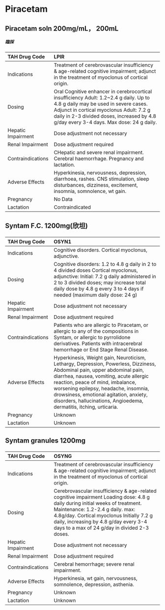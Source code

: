 # Piracetam

## Piracetam soln 200mg/mL， 200mL

##### 臨採

| TAH Drug Code      | LPIR                                                                                                                                                                                                                                                                |
|:-------------------|:--------------------------------------------------------------------------------------------------------------------------------------------------------------------------------------------------------------------------------------------------------------------|
| Indications        | Treatment of cerebrovascular insufficiency & age-related cognitive impairment; adjunct in the treatment of myoclonus of cortical origin.                                                                                                                            |
| Dosing             | Oral Cognitive enhancer in cerebrocortical insufficiency Adult: 1.2~2.4 g daily. Up to 4.8 g daily may be used in severe cases. Adjunct in cortical myoclonus Adult: 7.2 g daily in 2-3 divided doses, increased by 4.8 g/day every 3-4 days. Max dose: 24 g daily. |
| Hepatic Impairment | Dose adjustment not necessary                                                                                                                                                                                                                                       |
| Renal Impairment   | Dose adjustment required                                                                                                                                                                                                                                            |
| Contraindications  | CHepatic and severe renal impairment. Cerebral haemorrhage. Pregnancy and lactation.                                                                                                                                                                                |
| Adverse Effects    | Hyperkinesia, nervousness, depression, diarrhoea, rashes. CNS stimulation, sleep disturbances, dizziness, excitement, insomnia, somnolence, wt gain.                                                                                                                |
| Pregnancy          | No Data                                                                                                                                                                                                                                                             |
| Lactation          | Contraindicated                                                                                                                                                                                                                                                     |

## Syntam F.C. 1200mg(欣坦)

##### 

| TAH Drug Code      | OSYN1                                                                                                                                                                                                                                                                                                                                                             |
|:-------------------|:------------------------------------------------------------------------------------------------------------------------------------------------------------------------------------------------------------------------------------------------------------------------------------------------------------------------------------------------------------------|
| Indications        | Cognitive disorders. Cortical myoclonus, adjunctive.                                                                                                                                                                                                                                                                                                              |
| Dosing             | Cognitive disorders: 1.2 to 4.8 g daily in 2 to 4 divided doses Cortical myoclonus, adjunctive: Initial: 7.2 g daily administered in 2 to 3 divided doses; may increase total daily dose by 4.8 g every 3 to 4 days if needed (maximum daily dose: 24 g)                                                                                                          |
| Hepatic Impairment | Dose adjustment not necessary                                                                                                                                                                                                                                                                                                                                     |
| Renal Impairment   | Dose adjustment required                                                                                                                                                                                                                                                                                                                                          |
| Contraindications  | Patients who are allergic to Piracetam, or allergic to any of the compositions in Syntam, or allergic to pyrrolidone derivatives. Patients with intracerebral hemorrhage or End Stage Renal Disease.                                                                                                                                                              |
| Adverse Effects    | Hyperkinesis, Weight gain, Neuroticism, Lethargy, Depression, Powerless, Dizziness, Abdominal pain, upper abdominal pain, diarrhea, nausea, vomiting, acute allergic reaction, peace of mind, imbalance, worsening epilepsy, headache, insomnia, drowsiness, emotional agitation, anxiety, disorders, hallucinations, Angioedema, dermatitis, itching, urticaria. |
| Pregnancy          | Unknown                                                                                                                                                                                                                                                                                                                                                           |
| Lactation          | Unknown                                                                                                                                                                                                                                                                                                                                                           |

## Syntam granules 1200mg

##### 

| TAH Drug Code      | OSYNG                                                                                                                                                                                                                                                                                                  |
|:-------------------|:-------------------------------------------------------------------------------------------------------------------------------------------------------------------------------------------------------------------------------------------------------------------------------------------------------|
| Indications        | Treatment of cerebrovascular insufficiency & age-related cognitive impairment; adjunct in the treatment of myoclonus of cortical origin.                                                                                                                                                               |
| Dosing             | Cerebrovascular insufficiency & age-related cognitive impairment Loading dose: 4.8 g daily during initial weeks of treatment. Maintenance: 1.2-2.4 g daily. max: 4.8g/day. Cortical myoclonus Initially 7.2 g daily, increasing by 4.8 g/day every 3-4 days to a max of 24 g/day in divided 2-3 doses. |
| Hepatic Impairment | Dose adjustment not necessary                                                                                                                                                                                                                                                                          |
| Renal Impairment   | Dose adjustment required                                                                                                                                                                                                                                                                               |
| Contraindications  | Cerebral hemorrhage; severe renal impairment.                                                                                                                                                                                                                                                          |
| Adverse Effects    | Hyperkinesia, wt gain, nervousness, somnolence, depression, asthenia.                                                                                                                                                                                                                                  |
| Pregnancy          | Unknown                                                                                                                                                                                                                                                                                                |
| Lactation          | Unknown                                                                                                                                                                                                                                                                                                |

